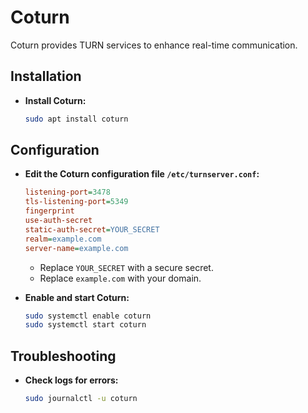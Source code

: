 # Coturn

Coturn provides TURN services to enhance real-time communication.

## Installation

- **Install Coturn:**
    ```sh
    sudo apt install coturn
    ```

## Configuration

- **Edit the Coturn configuration file `/etc/turnserver.conf`:**
    ```ini
    listening-port=3478
    tls-listening-port=5349
    fingerprint
    use-auth-secret
    static-auth-secret=YOUR_SECRET
    realm=example.com
    server-name=example.com
    ```
    - Replace `YOUR_SECRET` with a secure secret.
    - Replace `example.com` with your domain.

- **Enable and start Coturn:**
    ```sh
    sudo systemctl enable coturn
    sudo systemctl start coturn
    ```

## Troubleshooting

- **Check logs for errors:**
    ```sh
    sudo journalctl -u coturn
    ```
